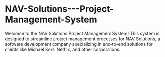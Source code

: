 # NAV-Solutions---Project-Management-System
Welcome to the NAV Solutions Project Management System! This system is designed to streamline project management processes for NAV Solutions, a software development company specializing in end-to-end solutions for clients like Michael Kors, Netflix, and other corporations.
